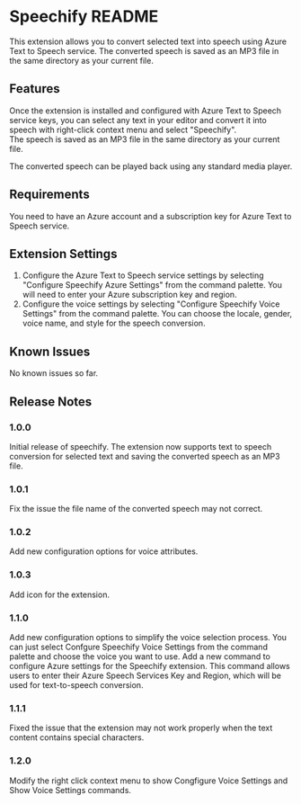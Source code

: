 # Speechify README

This extension allows you to convert selected text into speech using Azure Text to Speech service. The converted speech is saved as an MP3 file in the same directory as your current file.

## Features

Once the extension is installed and configured with Azure Text to Speech service keys, you can select any text in your editor and convert it into speech with right-click context menu and select "Speechify".  
The speech is saved as an MP3 file in the same directory as your current file.

The converted speech can be played back using any standard media player.

## Requirements

You need to have an Azure account and a subscription key for Azure Text to Speech service. 


## Extension Settings

1. Configure the Azure Text to Speech service settings by selecting "Configure Speechify Azure Settings" from the command palette. You will need to enter your Azure subscription key and region.
2. Configure the voice settings by selecting "Configure Speechify Voice Settings" from the command palette. You can choose the locale, gender, voice name, and style for the speech conversion.

## Known Issues

No known issues so far.

## Release Notes

### 1.0.0

Initial release of speechify. The extension now supports text to speech conversion for selected text and saving the converted speech as an MP3 file.

### 1.0.1

Fix the issue the file name of the converted speech may not correct.

### 1.0.2

Add new configuration options for voice attributes.

### 1.0.3

Add icon for the extension.

### 1.1.0

Add new configuration options to simplify the voice selection process. You can just select Confgure Speechify Voice Settings from the command palette and choose the voice you want to use.
Add a new command to configure Azure settings for the Speechify extension. This command allows users to enter their Azure Speech Services Key and Region, which will be used for text-to-speech conversion. 

### 1.1.1
Fixed the issue that the extension may not work properly when the text content contains special characters.

### 1.2.0
Modify the right click context menu to show Congfigure Voice Settings and Show Voice Settings commands.